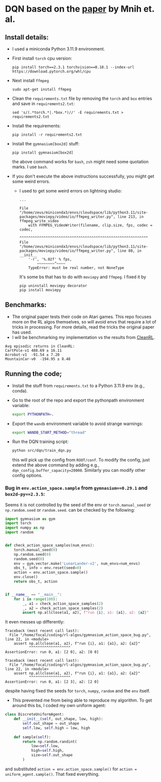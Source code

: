 # DQN based on the <a href="https://www.cs.toronto.edu/~vmnih/docs/dqn.pdf">paper</a> by Mnih et. al.

## Install details:
* I used a miniconda Python 3.11.9 environment.
* First install `torch` cpu version:

    ```
    pip install torch==2.3.1 torchvision==0.18.1 --index-url https://download.pytorch.org/whl/cpu
    ```

* Next install `ffmpeg`

    ```
    sudo apt-get install ffmpeg
    ```

* Clean the `requirements.txt` file by removing the `torch` and `box` entries and save in `requirements2.txt`:

    ```
    sed 's/(.*torch.*|.*box.*)//' -E requirements.txt > requirements2.txt
    ```

* Install the requirements:

    ```
    pip install -r requirements2.txt
    ```

* Install the `gymnasium[box2d]` stuff:

    ```
    pip install gymnasium[box2d]
    ```
    
    the above command works for `bash`, `zsh` might need some quotation marks. I use `bash`.

* If you don't execute the above instructions successfully, you might get some weird errors.
    * I used to get some weird errors on lightning studio:

        ```
        ...
        
        File "/home/zeus/miniconda3/envs/cloudspace/lib/python3.11/site-packages/moviepy/video/io/ffmpeg_writer.py", line 213, in ffmpeg_write_video
            with FFMPEG_VideoWriter(filename, clip.size, fps, codec = codec,
                ^^^^^^^^^^^^^^^^^^^^^^^^^^^^^^^^^^^^^^^^^^^^^^^^^^^^^^^^^^^
        File "/home/zeus/miniconda3/envs/cloudspace/lib/python3.11/site-packages/moviepy/video/io/ffmpeg_writer.py", line 88, in __init__
            '-r', '%.02f' % fps,
                ~~~~~~~~^~~~~
            TypeError: must be real number, not NoneType
        ```

        It's some bs that has to do with `moviepy` and `ffmpeg`. I fixed it by
        
        ```
        pip uninstall moviepy decorator
        pip install moviepy
        ```

## Benchmarks:

* The original paper tests their code on Atari games. This repo focuses more on the RL algos themselves, so will avoid envs that require a lot of tricks in processing. For more details, read the tricks the original paper has used.
* I will be benchmarking my implementation vs the results from <a href="https://docs.cleanrl.dev/rl-algorithms/dqn/#experiment-results_1">CleanRL</a>.

```
Avg episodic returns in CleanRL:
CartPole-v1	488.69 ± 16.11
Acrobot-v1	-91.54 ± 7.20
MountainCar-v0	-194.95 ± 8.48
```

## Running the code;
* Install the stuff from `requirements.txt` to a Python 3.11.9 env (e.g., conda).
* Go to the root of the repo and export the pythonpath environment variable:

    ```bash
    export PYTHONPATH=.
    ```
* Export the `wandb` environment variable to avoid strange warnings:

    ```bash
    export WANDB_START_METHOD="thread"
    ```
* Run the DQN training script:

    ```bash
    python src/dqn/train_dqn.py
    ```

    this will pick up the config from `ROOT/conf`. To modify the config, just extend the above command by adding e.g., `dqn_config.buffer_capacity=20000`. Similarly you can modify other config options.

### Bug in `env.action_space.sample` from `gymnasium==0.29.1` and `box2d-py==2.3.5`:

Seems it is not controlled by the seed of the env or `torch.manual_seed` or `np.random.seed` or `random.seed`. can be checked by the following:

```python
import gymnasium as gym
import torch
import numpy as np
import random


def check_action_space_samples(num_envs):
    torch.manual_seed(0)
    np.random.seed(0)
    random.seed(0)
    env = gym.vector.make('LunarLander-v2', num_envs=num_envs)
    obs_t, info = env.reset(seed=0)
    action = env.action_space.sample()
    env.close()
    return obs_t, action


if __name__ == "__main__":
    for i in range(100):
        _, a1 = check_action_space_samples(2)
        _, a2 = check_action_space_samples(2)
        assert np.allclose(a1, a2), f"run {i}, a1: {a1}, a2: {a2}"
```

It even messes up differently:

```
Traceback (most recent call last):
  File "/home/focal/coding/rl-algos/gymnasium_action_space_bug.py", line 22, in <module>
    assert np.allclose(a1, a2), f"run {i}, a1: {a1}, a2: {a2}"
           ^^^^^^^^^^^^^^^^^^^
AssertionError: run 0, a1: [2 0], a2: [0 0]
```

```
Traceback (most recent call last):
  File "/home/focal/coding/rl-algos/gymnasium_action_space_bug.py", line 22, in <module>
    assert np.allclose(a1, a2), f"run {i}, a1: {a1}, a2: {a2}"
           ^^^^^^^^^^^^^^^^^^^
AssertionError: run 0, a1: [2 3], a2: [2 0]
```

despite having fixed the seeds for `torch`, `numpy`, `random` and the `env` itself.

* This prevented me from being able to reproduce my algorithm. To get around this bs, I coded my own uniform agent:

```python
class DiscreteUniformAgent:
    def __init__(self, out_shape, low, high):
        self.out_shape = out_shape
        self.low, self.high = low, high
    
    def sample(self):
        return np.random.randint(
            low=self.low, 
            high=self.high, 
            size=self.out_shape
        )
```

and substituted `action = env.action_space.sample()` for `action = uniform_agent.sample()`. That fixed everything.